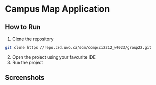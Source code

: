 # Campus Map Application
## How to Run
1. Clone the repository
```bash
git clone https://repo.csd.uwo.ca/scm/compsci2212_w2023/group22.git
```
2. Open the project using your favourite IDE
3. Run the project

## Screenshots
